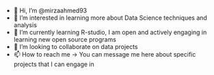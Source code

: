 - 👋 Hi, I’m @mirzaahmed93
- 👀 I’m interested in learning more about Data Science techniques and analysis
- 🌱 I’m currently learning R-studio, I am open and actively engaging in learning new open source programs
- 💞️ I’m looking to collaborate on data projects
- 📫 How to reach me -> You can message me here about specific projects that I can engage in 

<!---
mirzaahmed93/mirzaahmed93 is a ✨ special ✨ repository because its `README.md` (this file) appears on your GitHub profile.
You can click the Preview link to take a look at your changes.
--->
